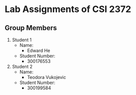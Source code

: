 # Lab Assignments of CSI 2372

## Group Members
1. Student 1
    * Name:
        - Edward He
    * Student Number:
        - 300176553
2. Student 2
    * Name:
        - Teodora Vukojevic
    * Student Number:
        - 300199584